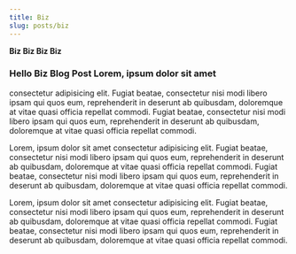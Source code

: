 ```yaml
---
title: Biz
slug: posts/biz
---
```


**Biz Biz Biz Biz**

### Hello Biz Blog Post Lorem, ipsum dolor sit amet

consectetur adipisicing elit. Fugiat beatae, consectetur nisi modi libero ipsam
qui quos eum, reprehenderit in deserunt ab quibusdam, doloremque at vitae quasi
officia repellat commodi. Fugiat beatae, consectetur nisi modi libero ipsam qui
quos eum, reprehenderit in deserunt ab quibusdam, doloremque at vitae quasi
officia repellat commodi.

Lorem, ipsum dolor sit amet consectetur adipisicing
elit. Fugiat beatae, consectetur nisi modi libero ipsam qui quos eum,
reprehenderit in deserunt ab quibusdam, doloremque at vitae quasi officia
repellat commodi. Fugiat beatae, consectetur nisi modi libero ipsam qui quos
eum, reprehenderit in deserunt ab quibusdam, doloremque at vitae quasi officia
repellat commodi.

Lorem, ipsum dolor sit amet consectetur adipisicing
elit. Fugiat beatae, consectetur nisi modi libero ipsam qui quos eum,
reprehenderit in deserunt ab quibusdam, doloremque at vitae quasi officia
repellat commodi. Fugiat beatae, consectetur nisi modi libero ipsam qui quos
eum, reprehenderit in deserunt ab quibusdam, doloremque at vitae quasi officia
repellat commodi.
